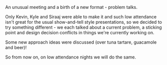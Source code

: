 An unusual meeting and a birth of a new format - problem talks.

Only Kevin, Kyle and Siraaj were able to make it and such low attendance isn't
great for the usual show-and-tell style presentations, so we decided to
try something different - we each talked about a current problem, a sticking
point and design decision conflicts in things we're currently working on.

Some new approach ideas were discussed (over tuna tartare, guacamole and beer)!

So from now on, on low attendance nights we will do the same.
